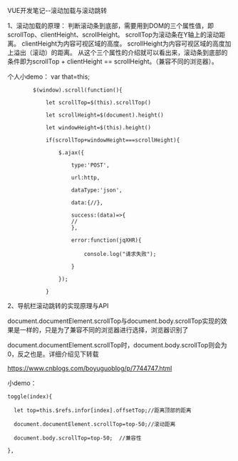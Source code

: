 
VUE开发笔记--滚动加载与滚动跳转

1、滚动加载的原理：
判断滚动条到底部，需要用到DOM的三个属性值，即scrollTop、clientHeight、scrollHeight。
scrollTop为滚动条在Y轴上的滚动距离。
clientHeight为内容可视区域的高度。
scrollHeight为内容可视区域的高度加上溢出（滚动）的距离。
从这个三个属性的介绍就可以看出来，滚动条到底部的条件即为scrollTop + clientHeight == scrollHeight。（兼容不同的浏览器）。

个人小demo：
            var that=this;
            
            $(window).scroll(function(){
            
                let scrollTop=$(this).scrollTop()
                
                let scrollHeight=$(document).height()
                
                let windowHeight=$(this).height()
                
                if(scrollTop+windowHeight===scrollHeight){
                
                    $.ajax({     
                    
                        type:'POST',  
                        
                        url:http,  
                        
                        dataType:'json',
                        
                        data:{//},
                        
                        success:(data)=>{   
                        //
                        },
                        
                        error:function(jqXHR){
                        
                            console.log("请求失败");
                            
                        }
                        
                    });
                    
                } 

2、导航栏滚动跳转的实现原理与API

document.documentElement.scrollTop与document.body.scrollTop实现的效果是一样的，只是为了兼容不同的浏览器进行选择，浏览器识别了

document.documentElement.scrollTop时，document.body.scrollTop则会为0，反之也是。详细介绍见下转载

https://www.cnblogs.com/boyuguoblog/p/7744747.html 

小demo：

    toggle(index){
    
      let top=this.$refs.infor[index].offsetTop;//距离顶部的距离
      
      document.documentElement.scrollTop=top-50;//滚动距离
      
      document.body.scrollTop=top-50;  //兼容性 
      
    },
